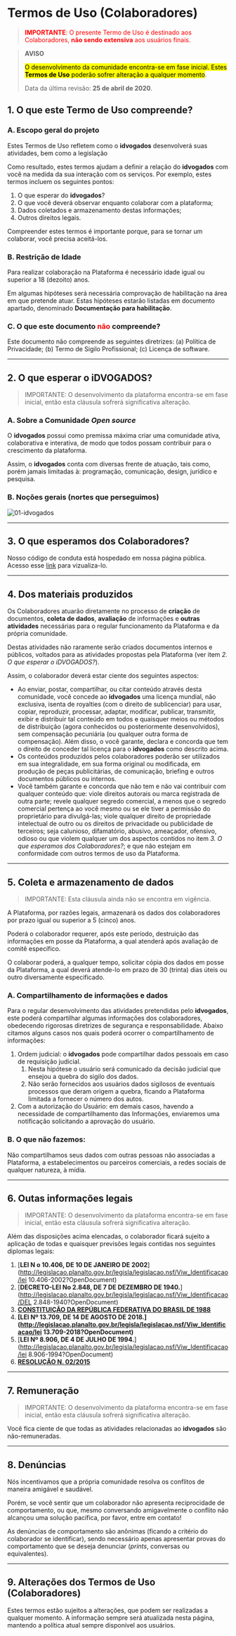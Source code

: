 # Termos de Uso (Colaboradores)



> <span style="color:red">**IMPORTANTE**: O presente Termo de Uso é destinado aos Colaboradores, **não sendo extensiva** aos usuários finais.</span>



> **AVISO**
>
> <mark>O desenvolvimento da comunidade encontra-se em fase inicial. Estes **Termos de Uso** poderão sofrer alteração a qualquer momento</mark>.
>
> Data da última revisão: **25 de abril de 2020**.



## 1. O que este Termo de Uso compreende?

### A. Escopo geral do projeto

Estes Termos de Uso refletem como o **idvogados** desenvolverá suas atividades, bem como a legislação

Como resultado, estes termos ajudam a definir a relação do **idvogados** com você na medida da sua interação com os serviços. Por exemplo, estes termos incluem os seguintes pontos:

1. O que esperar do **idvogados**?
2. O que você deverá observar enquanto colaborar com a plataforma;
3. Dados coletados e armazenamento destas informações;
4. Outros direitos legais.

Compreender estes termos é importante porque, para se tornar um colaborar, você precisa aceitá-los.

### B. Restrição de Idade

Para realizar colaboração na Plataforma é necessário idade igual ou superior a 18 (dezoito) anos. 

Em algumas hipóteses será necessária comprovação de habilitação na área em que pretende atuar. Estas hipóteses estarão listadas em documento apartado, denominado **Documentação para habilitação**.

### C. O que este documento <span style="color:red"> não </span> compreende?

Este documento não compreende as seguintes diretrizes: (a) Política de Privacidade; (b) Termo de Sigilo Profissional; (c) Licença de software.

---

## 2. O que esperar o iDVOGADOS?

> IMPORTANTE: O desenvolvimento da plataforma encontra-se em fase inicial, então esta cláusula sofrerá significativa alteração.

### A. Sobre a Comunidade _Open source_

O **idvogados** possui como premissa máxima criar uma comunidade ativa, colaborativa e interativa, de modo que todos possam contribuir para o crescimento da plataforma.

Assim, o **idvogados** conta com diversas frente de atuação, tais como, porém jamais limitadas à: programação, comunicação, design, jurídico e pesquisa.

### B. Noções gerais (nortes que perseguimos)
![01-idvogados](https://github.com/idvogados/termos-de-uso/blob/master/01-idvogados.png)

----

## 3. O que esperamos dos Colaboradores?

Nosso código de conduta está hospedado em nossa página pública. Acesso esse [link](https://idvogados.github.io/codigo-de-conduta/) para vizualiza-lo.



----

## 4. Dos materiais produzidos

Os Colaboradores atuarão diretamente no processo de **criação** de documentos, **coleta de dados**, **avaliação** de informações e **outras atividades** necessárias para o regular funcionamento da Plataforma e da própria comunidade.

Destas atividades não raramente serão criados documentos internos e públicos, voltados para as atividades propostas pela Plataforma (ver item _2. O que esperar o iDVOGADOS?_).

Assim, o colaborador deverá estar ciente dos seguintes aspectos:

* Ao enviar, postar, compartilhar, ou citar conteúdo através desta comunidade, você concede ao **idvogados** uma licença mundial, não exclusiva, isenta de royalties (com o direito de sublicenciar) para usar, copiar, reproduzir, processar, adaptar, modificar, publicar, transmitir, exibir e distribuir tal conteúdo em todos e quaisquer meios ou métodos de distribuição (agora conhecidos ou posteriormente desenvolvidos), sem compensação pecuniária (ou qualquer outra forma de compensação). Além disso, o você garante, declara e concorda que tem o direito de conceder tal licença para o **idvogados** como descrito acima.
* Os conteúdos produzidos pelos colaboradores poderão ser utilizados em sua integralidade, em sua forma original ou modificada, em produção de peças publicitárias, de comunicação, briefing e outros documentos públicos ou internos.
* Você também garante e concorda que não tem e não vai contribuir com qualquer conteúdo que: viole direitos autorais ou marca registrada de outra parte; revele qualquer segredo comercial, a menos que o segredo comercial pertença ao você mesmo ou se ele tiver a permissão do proprietário para divulgá-las; viole qualquer direito de propriedade intelectual de outro ou os direitos de privacidade ou publicidade de terceiros; seja calunioso, difamatório, abusivo, ameaçador, ofensivo, odioso ou que violem qualquer um dos aspectos contidos no item _3. O que esperamos dos Colaboradores?_; e que não estejam em conformidade com outros termos de uso da Plataforma.

---

## 5. Coleta e armazenamento de dados

> IMPORTANTE: Esta cláusula ainda não se encontra em vigência.

A Plataforma, por razões legais, armazenará os dados dos colaboradores por prazo igual ou superior a 5 (cinco) anos.

Poderá o colaborador requerer, após este período, destruição das informações em posse da Plataforma, a qual atenderá após avaliação de comitê específico.

O colaborar poderá, a qualquer tempo, solicitar cópia dos dados em posse da Plataforma, a qual deverá atende-lo em prazo de 30 (trinta) dias úteis ou outro diversamente especificado.

### A. Compartilhamento de informações e dados

Para o regular desenvolvimento das atividades pretendidas pelo **idvogados**, este poderá compartilhar algumas informações dos colaboradores, obedecendo rigorosas diretrizes de segurança e responsabilidade. Abaixo citamos alguns casos nos quais poderá ocorrer o compartilhamento de informações:

1. Ordem judicial: o **idvogados** pode compartilhar dados pessoais em caso de requisição judicial.
   1. Nesta hipótese o usuário será comunicado da decisão judicial que ensejou a quebra do sigilo dos dados.
   2. Não serão fornecidos aos usuários dados sigilosos de eventuais processos que deram origem a quebra, ficando a Plataforma limitada a fornecer o número dos autos.
2. Com a autorização do Usuário: em demais casos, havendo a necessidade de compartilhamento das Informações, enviaremos uma notificação solicitando a aprovação do usuário.

### B. O que não fazemos:

Não compartilhamos seus dados com outras pessoas não associadas a Plataforma, a estabelecimentos ou parceiros comerciais, a redes sociais de qualquer natureza, à mídia.

---

## 6. Outas informações legais

> IMPORTANTE: O desenvolvimento da plataforma encontra-se em fase inicial, então esta cláusula sofrerá significativa alteração.

Além das disposições acima elencadas, o colaborador ficará sujeito a aplicação de todas e quaisquer previsões legais contidas nos seguintes diplomas legais:

1. [**LEI N o 10.406, DE 10 DE JANEIRO DE 2002**](http://legislacao.planalto.gov.br/legisla/legislacao.nsf/Viw_Identificacao/lei 10.406-2002?OpenDocument)
2. [**DECRETO-LEI No 2.848, DE 7 DE DEZEMBRO DE 1940.**](http://legislacao.planalto.gov.br/legisla/legislacao.nsf/Viw_Identificacao/DEL 2.848-1940?OpenDocument)
3. [**CONSTITUIÇÃO DA REPÚBLICA FEDERATIVA DO BRASIL DE 1988**](https://legislacao.planalto.gov.br/legisla/legislacao.nsf/viwTodos/509f2321d97cd2d203256b280052245a?OpenDocument&Highlight=1,constituição&AutoFramed)
4. **[LEI Nº 13.709, DE 14 DE AGOSTO DE 2018.](http://legislacao.planalto.gov.br/legisla/legislacao.nsf/Viw_Identificacao/lei 13.709-2018?OpenDocument)**
5. [**LEI Nº 8.906, DE 4 DE JULHO DE 1994.**](http://legislacao.planalto.gov.br/legisla/legislacao.nsf/Viw_Identificacao/lei 8.906-1994?OpenDocument)
6. [**RESOLUÇÃO N. 02/2015**](https://www.oab.org.br/arquivos/resolucao-n-022015-ced-2030601765.pdf)

----

## 7. Remuneração

> IMPORTANTE: O desenvolvimento da plataforma encontra-se em fase inicial, então esta cláusula sofrerá significativa alteração.

Você fica ciente de que todas as atividades relacionadas ao **idvogados** são não-remuneradas.

---

## 8. Denúncias

Nós incentivamos que a própria comunidade resolva os conflitos de maneira amigável e saudável. 

Porém, se você sentir que um colaborador não apresenta reciprocidade de comportamento, ou que, mesmo conversando amigavelmente o conflito não alcançou uma solução pacífica, por favor, entre em contato!

As denúncias de comportamento são anônimas (ficando a critério do colaborador se identificar), sendo necessário apenas apresentar provas do comportamento que se deseja denunciar (_prints_, conversas ou equivalentes).

---

## 9. Alterações dos Termos de Uso (Colaboradores)

Estes termos estão sujeitos a alterações, que podem ser realizadas a qualquer momento. A informação sempre será atualizada nesta página, mantendo a política atual sempre disponível aos usuários.
